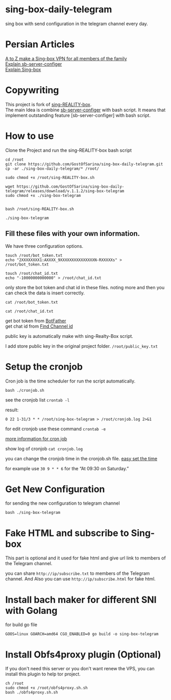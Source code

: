 # sing-box-daily-telegram
sing box with send configuration in the telegram channel every day.


# Persian Articles
[A to Z make a Sing-box VPN for all members of the family](https://telegra.ph/A-to-Z-make-a-Sing-box-VPN-for-all-members-of-the-family-06-01)<br />
[Explain sb-server-configer](https://telegra.ph/Small-family-servers-05-17)<br />
[Explain Sing-box](https://telegra.ph/How-run-Reality-protocol-with-Xray-or-Sing-box-Core-with-iSegaro-04-18)

# Copywriting
This project is fork of [sing-REALITY-box](https://github.com/deathline94/sing-REALITY-Box).<br />
The main Idea is combine [sb-server-configer](https://github.com/hrostami/sb-server-configer) with bash script.
It means that implement outstanding feature [sb-server-configer] with bash script.

# How to use
Clone the Project and run the sing-REALITY-box bash script

```
cd /root
git clone https://github.com/GostOfSarina/sing-box-daily-telegram.git
cp -ar ./sing-box-daily-telegram/* /root/
```

```
sudo chmod +x /root/sing-REALITY-box.sh

wget https://github.com/GostOfSarina/sing-box-daily-telegram/releases/download/v.1.1.2/sing-box-telegram
sudo chmod +x ./sing-box-telegram


bash /root/sing-REALITY-box.sh

./sing-box-telegram

```



## Fill these files with your own information.


We have three configuration options.


```
touch /root/bot_token.txt
echo "2XXXXXXXX1:AXXXX_9XXXXXXXXXXXXXXXN-RXXXXXs" > /root/bot_token.txt

touch /root/chat_id.txt
echo "-10000000000000" > /root/chat_id.txt

```


only store the bot token and chat id in these files. noting more and then you can check the data is insert correctly.<br />


```cat /root/bot_token.txt```

```cat /root/chat_id.txt```


get bot token from [BotFather](https://t.me/BotFather)<br />
get chat id from [Find Channel id](https://gist.github.com/mraaroncruz/e76d19f7d61d59419002db54030ebe35)

public key is automatically make with sing-Realty-Box script.<br />


I add store public key in the original project folder.
```/root/public_key.txt``` <br />



# Setup the cronjob
Cron job is the time scheduler for run the script automatically.


```
bash ./cronjob.sh
```



see the cronjob list
```crontab -l```

result:

```0 22 1-31/3 * * /root/sing-box-telegram > /root/cronjob.log 2>&1```



for edit cronjob use these command
```crontab -e```

[more information for cron job](https://www.youtube.com/watch?v=v952m13p-b4) 


show log of cronjob ``` cat cronjob.log ```

you can change the cronjob time in the cronjob.sh file. [easy set the time](https://crontab.guru/)


for example use ```30 9 * * 6``` for the “At 09:30 on Saturday.” 


# Get New Configuration

for sending the new configuration to telegram channel

```
bash ./sing-box-telegram
```


# Fake HTML and subscribe to Sing-box 
This part is optional and it used for fake html and give url link to members of the Telegram channel.


you can share ```http://ip/subscribe.txt``` to members of the Telegram channel.
And Also you can use ```http://ip/subscribe.html``` for fake html.



# Install bach maker for different SNI with Golang 

for build go file
```
GOOS=linux GOARCH=amd64 CGO_ENABLED=0 go build -o sing-box-telegram
```



# Install Obfs4proxy plugin (Optional)
If you don't need this server or you don't want renew the VPS, you can install this plugin to help tor project.

```
ch /root
sudo chmod +x /root/obfs4proxy.sh.sh
bash ./obfs4proxy.sh.sh
```
